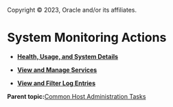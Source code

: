 Copyright © 2023, Oracle and/or its affiliates.

# System Monitoring Actions

-   **[Health, Usage, and System Details](../topics/view_system.md)**  

-   **[View and Manage Services](../topics/cockpit-services.md)**  

-   **[View and Filter Log Entries](../topics/cockpit-monitor_using_available_quantifiers.md)**  


**Parent topic:**[Common Host Administration Tasks](../topics/common_administration.md)

